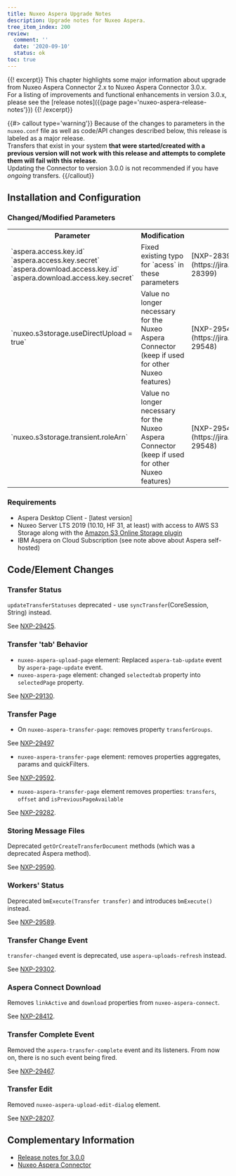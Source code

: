 ```yaml
---
title: Nuxeo Aspera Upgrade Notes
description: Upgrade notes for Nuxeo Aspera.
tree_item_index: 200
review:
  comment: ''
  date: '2020-09-10'
  status: ok
toc: true
---
```


{{! excerpt}}
This chapter highlights some major information about upgrade from Nuxeo Aspera Connector 2.x to Nuxeo Aspera Connector 3.0.x.</br>
For a listing of improvements and functional enhancements in version 3.0.x, please see the [release notes]({{page page='nuxeo-aspera-release-notes'}})
{{! /excerpt}}

{{#> callout type='warning'}}
Because of the changes to parameters in the `nuxeo.conf` file as well as code/API changes described below, this release is labeled as a major release.</br>
Transfers that exist in your system **that were started/created with a previous version will not work with this release and attempts to complete them will fail with this release**.</br>
Updating the Connector to version 3.0.0 is not recommended if you have _ongoing_ transfers.
{{/callout}}

## Installation and Configuration

### Changed/Modified Parameters

<div class="table-scroll">
<table class="hover">
<tbody>
<tr>
<th colspan="1">Parameter</th>
<th colspan="1">Modification</th>
<th colspan="1">Reference</th>
</tr>
<tr>
<td colspan="1">`aspera.access.key.id`
`aspera.access.key.secret`
`aspera.download.access.key.id`
`aspera.download.access.key.secret`</td>
<td colspan="1">Fixed existing typo for `acess` in these parameters</td>
<td colspan="1">[NXP-28399](https://jira.nuxeo.com/browse/NXP-28399)</td>
</tr>
<tr>
<td colspan="1">`nuxeo.s3storage.useDirectUpload = true`</td>
<td colspan="1">Value no longer necessary for the Nuxeo Aspera Connector (keep if used for other Nuxeo features) </td>
<td colspan="1">[NXP-29548](https://jira.nuxeo.com/browse/NXP-29548)</td>
</tr>
<td colspan="1">`nuxeo.s3storage.transient.roleArn`</td>
<td colspan="1">Value no longer necessary for the Nuxeo Aspera Connector (keep if used for other Nuxeo features)</td>
<td colspan="1">[NXP-29548](https://jira.nuxeo.com/browse/NXP-29548)</td>
</tr>
</tbody>
</table>
</div>

### Requirements

- Aspera Desktop Client - [latest version]
- Nuxeo Server LTS 2019 (10.10, HF 31, at least) with access to AWS S3 Storage along with the [Amazon S3 Online Storage plugin](https://connect.nuxeo.com/nuxeo/site/marketplace/package/amazon-s3-online-storage?version=1.9.12)
- IBM Aspera on Cloud Subscription (see note above about Aspera self-hosted)

## Code/Element Changes

### Transfer Status

`updateTransferStatuses` deprecated - use `syncTransfer`(CoreSession, String) instead.

See [NXP-29425](https://jira.nuxeo.com/browse/NXP-29425).

### Transfer 'tab' Behavior

- `nuxeo-aspera-upload-page` element: Replaced `aspera-tab-update` event by `aspera-page-update` event.
- `nuxeo-aspera-page` element: changed `selectedtab` property into `selectedPage` property.

See [NXP-29130](https://jira.nuxeo.com/browse/nxp-29130).

### Transfer Page

- On `nuxeo-aspera-transfer-page`: removes property `transferGroups`.

See [NXP-29497](https://jira.nuxeo.com/browse/nxp-29497)

- `nuxeo-aspera-transfer-page` element: removes properties aggregates, params and quickFilters.

See [NXP-29592](https://jira.nuxeo.com/browse/nxp-29592).

- `nuxeo-aspera-transfer-page` element removes properties: `transfers`, `offset` and `isPreviousPageAvailable`

See [NXP-29282](https://jira.nuxeo.com/browse/nxp-29282).

### Storing Message Files

Deprecated `getOrCreateTransferDocument` methods (which was a deprecated Aspera method).

See [NXP-29590](https://jira.nuxeo.com/browse/NXP-29590).

### Workers' Status

Deprecated `bmExecute(Transfer transfer)` and introduces `bmExecute()` instead.

See [NXP-29589](https://jira.nuxeo.com/browse/NXP-29589).

### Transfer Change Event

`transfer-changed` event is deprecated, use `aspera-uploads-refresh` instead.

See [NXP-29302](https://jira.nuxeo.com/browse/nxp-29302).

### Aspera Connect Download

Removes `linkActive` and `download` properties from `nuxeo-aspera-connect`.

See [NXP-28412](https://jira.nuxeo.com/browse/NXP-28412).

### Transfer Complete Event

Removed the `aspera-transfer-complete` event and its listeners. From now on, there is no such event being fired.

See [NXP-29467](https://jira.nuxeo.com/browse/nxp-29467).

### Transfer Edit

Removed `nuxeo-aspera-upload-edit-dialog` element.

See [NXP-28207](https://jira.nuxeo.com/browse/nxp-28207).

## Complementary Information

- [Release notes for 3.0.0](https://doc.nuxeo.com/nxdoc/nuxeo-aspera-connector/nuxeo-aspera-release-notes/)
- [Nuxeo Aspera Connector](https://doc.nuxeo.com/nxdoc/nuxeo-aspera-connector/)

